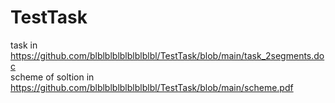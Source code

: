 # TestTask
task in https://github.com/blblblblblblblblbl/TestTask/blob/main/task_2segments.doc<br />
scheme of soltion in https://github.com/blblblblblblblblbl/TestTask/blob/main/scheme.pdf
